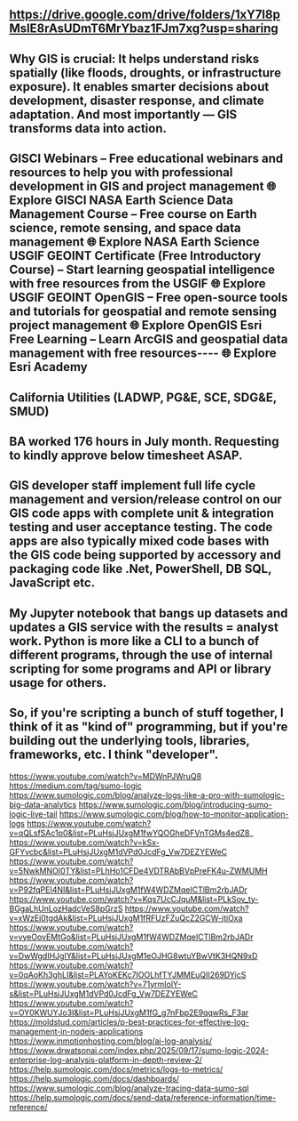https://drive.google.com/drive/folders/1xY7l8pMslE8rAsUDmT6MrYbaz1FJm7xg?usp=sharing
----------------------------------------------------------------------------------------------------
Why GIS is crucial:
It helps understand risks spatially (like floods, droughts, or infrastructure exposure).
It enables smarter decisions about development, disaster response, and climate adaptation.
And most importantly — GIS transforms data into action.
----------------------------------------------------------------------------------------------------
GISCI Webinars – Free educational webinars and resources to help you with professional development in GIS and project management
🌐 Explore GISCI
NASA Earth Science Data Management Course – Free course on Earth science, remote sensing, and space data management
🌐 Explore NASA Earth Science
USGIF GEOINT Certificate (Free Introductory Course) – Start learning geospatial intelligence with free resources from the USGIF
🌐 Explore USGIF GEOINT
OpenGIS – Free open-source tools and tutorials for geospatial and remote sensing project management
🌐 Explore OpenGIS
Esri Free Learning – Learn ArcGIS and geospatial data management with free resources----
🌐 Explore Esri Academy
----------------------------------------------------------------------------------------------------
California Utilities (LADWP, PG&E, SCE, SDG&E, SMUD)
----------------------------------------------------------------------------------------------------
BA worked 176 hours in July month. Requesting to kindly approve below timesheet ASAP.
----------------------------------------------------------------------------------------------------
GIS developer staff implement full life cycle management and version/release control on our GIS code apps with complete unit & integration testing and user acceptance testing. The code apps are also typically mixed code bases with the GIS code being supported by accessory and packaging code like .Net, PowerShell, DB SQL, JavaScript etc.
----------------------------------------------------------------------------------------------------
My Jupyter notebook that bangs up datasets and updates a GIS service with the results = analyst work.
Python is more like a CLI to a bunch of different programs, through the use of internal scripting for some programs and API or library usage for others.
----------------------------------------------------------------------------------------------------
So, if you're scripting a bunch of stuff together, I think of it as "kind of" programming, but if you're building out the underlying tools, libraries, frameworks, etc. I think "developer".
----------------------------------------------------------------------------------------------------
https://www.youtube.com/watch?v=MDWnPJWruQ8
https://medium.com/tag/sumo-logic
https://www.sumologic.com/blog/analyze-logs-like-a-pro-with-sumologic-big-data-analytics
https://www.sumologic.com/blog/introducing-sumo-logic-live-tail
https://www.sumologic.com/blog/how-to-monitor-application-logs
https://www.youtube.com/watch?v=qQLsfSAc1p0&list=PLuHsjJUxgM1fwYQOGheDFVnTGMs4edZ8_
https://www.youtube.com/watch?v=kSx-GFYvcbc&list=PLuHsjJUxgM1dVPd0JcdFg_Vw7DEZYEWeC
https://www.youtube.com/watch?v=5NwkMNOI0TY&list=PLhHo1CFDe4VDTRAbBVpPreFK4u-ZWMUMH
https://www.youtube.com/watch?v=P92fqPEI4NI&list=PLuHsjJUxgM1fW4WDZMqeICTlBm2rbJADr
https://www.youtube.com/watch?v=Kqs7UcCJquM&list=PLkSov_ty-BGgaLhUnLozHadcVeS8pGrzS
https://www.youtube.com/watch?v=xWzEj0tgdAk&list=PLuHsjJUxgM1fRFUzFZuQcZ2GCW-jtiOxa
https://www.youtube.com/watch?v=vyeOovEMtGo&list=PLuHsjJUxgM1fW4WDZMqeICTlBm2rbJADr
https://www.youtube.com/watch?v=DwWgdIHJgIY&list=PLuHsjJUxgM1eOJHG8wtuYBwVtK3HQN9xD
https://www.youtube.com/watch?v=0qAoKh3ghLI&list=PLAYoKEKc7IOOLhfTYJMMEuQII269DYicS
https://www.youtube.com/watch?v=71yrmIolY-s&list=PLuHsjJUxgM1dVPd0JcdFg_Vw7DEZYEWeC
https://www.youtube.com/watch?v=OY0KWUYJo3I&list=PLuHsjJUxgM1fG_g7nFbp2E9qqwRs_F3ar
https://moldstud.com/articles/p-best-practices-for-effective-log-management-in-nodejs-applications
https://www.inmotionhosting.com/blog/ai-log-analysis/
https://www.drwatsonai.com/index.php/2025/09/17/sumo-logic-2024-enterprise-log-analysis-platform-in-depth-review-2/
https://help.sumologic.com/docs/metrics/logs-to-metrics/
https://help.sumologic.com/docs/dashboards/
https://www.sumologic.com/blog/analyze-tracing-data-sumo-sql
https://help.sumologic.com/docs/send-data/reference-information/time-reference/




  
